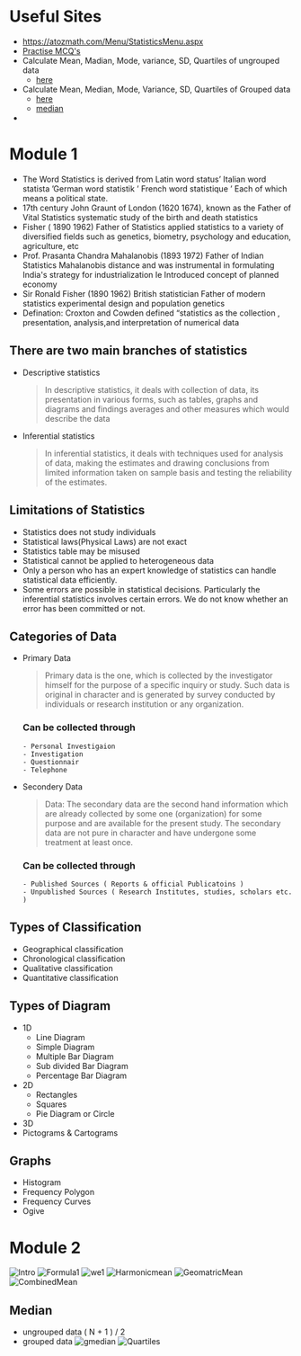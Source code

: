 # Useful Sites
 - https://atozmath.com/Menu/StatisticsMenu.aspx
 - [Practise MCQ's](https://itfeature.com/mcqs-basic-statistics)
 - Calculate Mean, Madian, Mode, variance, SD, Quartiles of ungrouped data
    - [here](http://www.alcula.com/calculators/statistics/dispersion/#gsc.tab=0)
 - Calculate Mean, Median, Mode, Variance, SD, Quartiles of Grouped data
    - [here](https://atozmath.com/StatsG.aspx)
    - [median](https://vrcacademy.com/calculator/mean-median-mode-grouped-data-calculator/)
 -    
# Module 1
  - The Word Statistics is derived from Latin word status’ Italian word statista ’German word statistik ’ French word statistique ’ Each of which means a political state.
  - 17th century John Graunt of London (1620 1674), known as the Father of
Vital Statistics systematic study of the birth and death statistics
  - Fisher ( 1890 1962) Father of Statistics applied statistics to a
variety of diversified fields such as genetics, biometry, psychology
and education, agriculture, etc
  - Prof. Prasanta Chandra Mahalanobis (1893 1972) Father of Indian
Statistics Mahalanobis distance and was instrumental in
formulating India's strategy for industrialization Ie Introduced
concept of planned economy
- Sir Ronald Fisher (1890 1962) British statistician Father of
modern statistics experimental design and population genetics
- Defination: Croxton and Cowden defined “statistics as the collection , presentation, analysis,and interpretation of numerical data
## There are two main branches of statistics
- Descriptive statistics
  > In
descriptive statistics, it deals with collection of data, its
presentation in various forms, such as tables, graphs and
diagrams and findings averages and other measures which
would describe the data
- Inferential statistics
  > In
inferential statistics, it deals with techniques used for
analysis of data, making the estimates and drawing
conclusions from limited information taken on sample
basis and testing the reliability of the estimates.

## Limitations of Statistics
  - Statistics does not study individuals
  - Statistical laws(Physical Laws) are not exact
  - Statistics table may be misused
  - Statistical cannot be applied to heterogeneous data
  - Only a person who has an expert knowledge of statistics can
handle statistical data efficiently.
  - Some errors are possible in statistical decisions. Particularly
the inferential statistics involves certain errors. We do not
know whether an error has been committed or not.

## Categories of Data
 - Primary Data
   > Primary data is the one, which is collected
by the investigator himself for the purpose of a specific
inquiry or study. Such data is original in character and is
generated by survey conducted by individuals or research
institution or any organization.
   ### Can be collected through
       - Personal Investigaion
       - Investigation
       - Questionnair
       - Telephone
 - Secondery Data
   > Data: The secondary data are the second hand
information which are already collected by some one
(organization) for some purpose and are available for the
present study. The secondary data are not pure in
character and have undergone some treatment at least
once.
    ### Can be collected through
       - Published Sources ( Reports & official Publicatoins )
       - Unpublished Sources ( Research Institutes, studies, scholars etc. )
 ## Types of Classification
   - Geographical classification
   - Chronological classification
   - Qualitative classification
   - Quantitative classification
   
 ## Types of Diagram
   - 1D
     - Line Diagram
     - Simple Diagram
     - Multiple Bar Diagram
     - Sub divided Bar Diagram
     - Percentage Bar Diagram
   - 2D 
     - Rectangles
     - Squares
     - Pie Diagram or Circle
   - 3D
   - Pictograms & Cartograms
 ## Graphs
   - Histogram 
   - Frequency Polygon
   - Frequency Curves
   - Ogive

# Module 2
![Intro](https://img.brainkart.com/extra3/gzmI2Cx.jpg)
![Formula1](https://www.sarthaks.com/?qa=blob&qa_blobid=2642361847477734336)
![we1](https://encrypted-tbn0.gstatic.com/images?q=tbn:ANd9GcRL0hJ5IrWaJRSRvWAKIffVJHVj7OPt72DFGw&usqp=CAU)
![Harmonicmean](https://image.slidesharecdn.com/harshitsession1-171105085114/95/measures-of-central-tendency-biostatstics-50-638.jpg?cb=1537289816)
![GeomatricMean](https://image.slidesharecdn.com/harshitsession1-171105085114/95/measures-of-central-tendency-biostatstics-45-638.jpg?cb=1537289816)
![CombinedMean](https://www.onlinemath4all.com/images/measuresofvariability19.png)
## Median
 - ungrouped data 
   ( N + 1 ) / 2
 - grouped data
   ![gmedian](https://concept-stories.s3.ap-south-1.amazonaws.com/test/Stories%20-%20Images_story_73049/image_2019-07-10%2007%3A15%3A50.410147%2B00%3A00)
![Quartiles](https://image.slidesharecdn.com/christians-140107054346-phpapp02/95/quartile-deviation-3-638.jpg?cb=1389073454)

